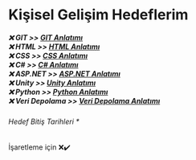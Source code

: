 <h1>Kişisel Gelişim Hedeflerim</h1>

<h5>
❌  GIT             >> <a href="https://app.patika.dev/courses/git">GIT Anlatımı</a> </br>
❌  HTML             >> <a href="https://www.google.com">HTML Anlatımı</a> </br>
❌  CSS              >> <a href="https://www.google.com">CSS Anlatımı</a> </br>
❌  C#               >> <a href="https://www.google.com">C# Anlatımı</a> </br>
❌  ASP.NET          >> <a href="https://www.google.com">ASP.NET Anlatımı</a> </br>
❌  Unity            >> <a href="https://www.google.com">Unity Anlatımı</a> </br>
❌  Python           >> <a href="https://www.google.com">Python Anlatımı</a> </br>
❌  Veri Depolama    >> <a href="https://www.google.com">Veri Depolama Anlatımı</a> </br>
</h5>
<h6>
Hedef Bitiş Tarihleri
*
</h6>


İşaretleme için ❌✔️
